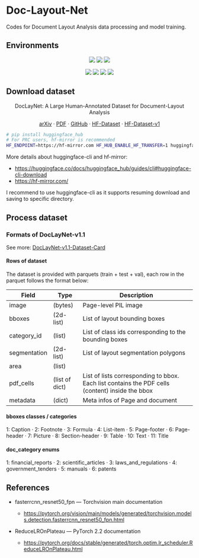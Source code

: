 # Doc-Layout-Net
Codes for Document Layout Analysis data processing and model training.


## Environments

<div align="center">

![](https://img.shields.io/badge/GPU-RTX%204080-green?logo=nvidia) ![](https://img.shields.io/badge/NVIDIA%20Driver-535.154.05-blue?logo=nvidia) ![](https://img.shields.io/badge/CUDA-12.2-blue?logo=nvidia)

![](https://img.shields.io/badge/Ubuntu-22.04.3%20LTS-blue?logo=ubuntu) ![](https://img.shields.io/badge/Python-3.11.7-blue?logo=python) ![](https://img.shields.io/badge/PyTorch-2.1.2-blue?logo=pytorch) ![](https://img.shields.io/badge/DocLayNet-1.1-blue?logo=ibm)

</div>

## Download dataset

<div align="center">

DocLayNet: A Large Human-Annotated Dataset for Document-Layout Analysis

[arXiv](https://arxiv.org/abs/2206.01062)
· [PDF](https://arxiv.org/pdf/2206.01062.pdf)
· [GitHub](https://github.com/DS4SD/DocLayNet)
· [HF-Dataset](https://huggingface.co/datasets/ds4sd/DocLayNet)
· [HF-Dataset-v1](https://huggingface.co/datasets/ds4sd/DocLayNet-v1.1)

</div>

```sh
# pip install huggingface_hub
# For PRC users, hf-mirror is recommended
HF_ENDPOINT=https://hf-mirror.com HF_HUB_ENABLE_HF_TRANSFER=1 huggingface-cli download ds4sd/DocLayNet-v1.1 --include "*.parquet" --repo-type dataset --local-dir ./datasets/parquets --local-dir-use-symlinks False
```

More details about huggingface-cli and hf-mirror:
- https://huggingface.co/docs/huggingface_hub/guides/cli#huggingface-cli-download
- https://hf-mirror.com/  

I recommend to use huggingface-cli as it supports resuming download and saving to specific directory.

## Process dataset

### Formats of DocLayNet-v1.1

See more: [DocLayNet-v1.1-Dataset-Card](https://huggingface.co/datasets/ds4sd/DocLayNet-v1.1?row=0#dataset-card-for-doclaynet-v11)


#### Rows of dataset

The dataset is provided with parquets (train + test + val), each row in the parquet follows the format below:

|    Field     |      Type      |                                           Description                                           |
| ------------ | -------------- | ----------------------------------------------------------------------------------------------- |
| image        | (bytes)        | Page-level PIL image                                                                            |
| bboxes       | (2d-list)      | List of layout bounding boxes                                                                   |
| category_id  | (list)         | List of class ids corresponding to the bounding boxes                                           |
| segmentation | (2d-list)      | List of layout segmentation polygons                                                            |
| area         | (list)         |                                                                                                 |
| pdf_cells    | (list of dict) | List of lists corresponding to bbox. Each list contains the PDF cells (content) inside the bbox |
| metadata     | (dict)         | Meta infos of Page and document                                                                 |

#### bboxes classes / categories


1: Caption · 2: Footnote · 3: Formula · 4: List-item · 5: Page-footer · 6: Page-header · 7: Picture · 8: Section-header · 9: Table · 10: Text
· 11: Title

#### doc_category enums

1: financial_reports · 2: scientific_articles · 3: laws_and_regulations · 4: government_tenders · 5: manuals · 6: patents

## References

* fasterrcnn_resnet50_fpn — Torchvision main documentation
  * https://pytorch.org/vision/main/models/generated/torchvision.models.detection.fasterrcnn_resnet50_fpn.html

* ReduceLROnPlateau — PyTorch 2.2 documentation
  * https://pytorch.org/docs/stable/generated/torch.optim.lr_scheduler.ReduceLROnPlateau.html
